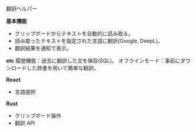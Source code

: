 翻訳ヘルパー

**基本機能**

- クリップボードからテキストを自動的に読み取る。
- 読み取ったテキストを指定された言語に翻訳(Google, DeepL)。
- 翻訳結果を通知で表示。

**etc**
履歴機能：過去に翻訳した文を保存(SQL)。
オフラインモード：事前にダウンロードした辞書を用いて簡単な翻訳。

**React**

- 言語選択

**Rust**

- クリップボード操作
- 翻訳 API
